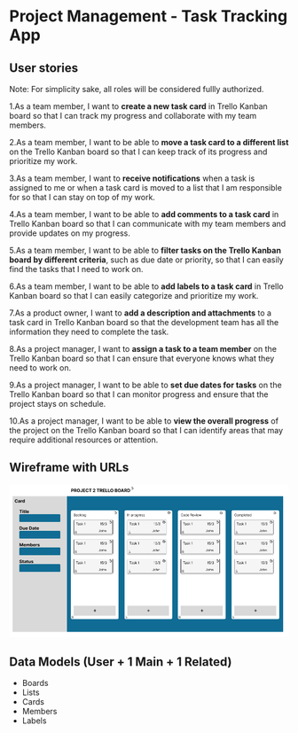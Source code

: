 # Project Management - Task Tracking App

## User stories
Note: For simplicity sake, all roles will be considered fullly authorized.

1.As a team member, I want to __create a new task card__ in Trello Kanban board so that I can track my progress and collaborate with my team members.

2.As a team member, I want to be able to __move a task card to a different list__ on the Trello Kanban board so that I can keep track of its progress and prioritize my work.

3.As a team member, I want to __receive notifications__ when a task is assigned to me or when a task card is moved to a list that I am responsible for so that I can stay on top of my work.

4.As a team member, I want to be able to __add comments to a task card__ in Trello Kanban board so that I can communicate with my team members and provide updates on my progress.

5.As a team member, I want to be able to __filter tasks on the Trello Kanban board by different criteria__, such as due date or priority, so that I can easily find the tasks that I need to work on.

6.As a team member, I want to be able to __add labels to a task card__ in Trello Kanban board so that I can easily categorize and prioritize my work.

7.As a product owner, I want to __add a description and attachments__ to a task card in Trello Kanban board so that the development team has all the information they need to complete the task.

8.As a project manager, I want to __assign a task to a team member__ on the Trello Kanban board so that I can ensure that everyone knows what they need to work on.

9.As a project manager, I want to be able to __set due dates for tasks__ on the Trello Kanban board so that I can monitor progress and ensure that the project stays on schedule.

10.As a project manager, I want to be able to __view the overall progress__ of the project on the Trello Kanban board so that I can identify areas that may require additional resources or attention.

## Wireframe with URLs
![Trello](Trello.png)

## Data Models (User + 1 Main + 1 Related)
- Boards
- Lists
- Cards
- Members
- Labels


